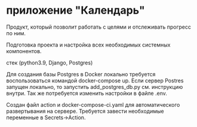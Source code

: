 # приложение "Календарь"

Продукт, который позволит работать с целями и отслеживать прогресс по ним.

Подготовка проекта и настройка всех необходимых системных компонентов.

стек (python3.9, Django, Postgres)

Для создания базы Postgres в Docker локально требуется воспользоваться командой docker-compose up. 
Если сервер Postres запущен локально, то запустить add_postgres_db.py см. инструкцию внутри. Так же потребуется изменить
настройки в файле .env.

Создан файл action и docker-compose-ci.yaml для автоматического развертывания на сервере.
Требуется завести необходимые переменные в Secrets->Action.
